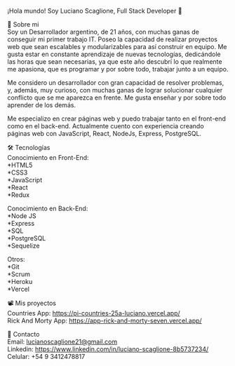 ¡Hola mundo! Soy Luciano Scaglione, Full Stack Developer 👋

📖 Sobre mi <br />
Soy un Desarrollador argentino, de 21 años, con muchas ganas de conseguir mi primer trabajo IT. Poseo la capacidad de realizar proyectos web que sean escalables y modularizables para así construir en equipo.
Me gusta estar en constante aprendizaje de nuevas tecnologías, dedicándole las horas que sean necesarias, ya que este año descubrí lo que realmente me apasiona, que es programar y por sobre todo, trabajar junto a un equipo.

Me considero un desarrollador con gran capacidad de resolver problemas, y, además, muy curioso, con muchas ganas de lograr solucionar cualquier conflicto que se me aparezca en frente. Me gusta enseñar y por sobre todo aprender de los demás.

Me especializo en crear páginas web y puedo trabajar tanto en el front-end como en el back-end. Actualmente cuento con experiencia creando páginas web con JavaScript, React, NodeJs, Express, PostgreSQL.

🛠 Tecnologías <br />
Conocimiento en Front-End: <br />
*HTML5 <br />
*CSS3 <br />
*JavaScript <br />
*React <br />
*Redux <br />

Conocimiento en Back-End: <br />
*Node JS <br />
*Express <br /> 
*SQL <br />
*PostgreSQL <br />
*Sequelize <br />

Otros: <br />
*Git <br />
*Scrum <br />
*Heroku <br />
*Vercel

📽 Mis proyectos <br />
Countries App: https://pi-countries-25a-luciano.vercel.app/ <br />
Rick And Morty App: https://app-rick-and-morty-seven.vercel.app/ <br />

📩 Contacto <br />
Email: lucianoscaglione21@gmail.com <br /> 
Linkedin: https://www.linkedin.com/in/luciano-scaglione-8b5737234/ <br />
Celular: +54 9 3412478817


